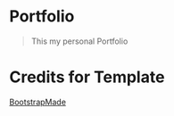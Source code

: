 # Portfolio
 > This my personal Portfolio
# Credits for Template
[BootstrapMade](https://bootstrapmade.com/)

